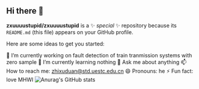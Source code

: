 ## Hi there 👋

**zxuuuustupid/zxuuuustupid** is a ✨ _special_ ✨ repository because its `README.md` (this file) appears on your GitHub profile.

Here are some ideas to get you started:

🔭 I’m currently working on fault detection of train tranmission systems with zero sample
🌱 I’m currently learning nothing
💬 Ask me about anything
📫 How to reach me: zhixuduan@std.uestc.edu.cn
😄 Pronouns: he
⚡ Fun fact: love MHWI
![Anurag's GitHub stats](https://github-readme-stats.vercel.app/api?username=zxuuuustupid&show_icons=true&theme=radical)
